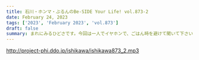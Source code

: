 ```yaml
---
title: 石川・ホンマ・ぶるんのBe-SIDE Your Life! vol.873-2
date: February 24, 2023
tags: ['2023', 'February 2023', 'vol.873']
draft: false
summary: まれにみるひどさです。今回は一人でイヤホンで、ごはん時を避けて聞いて下さい！
---
```


http://project-phi.ddo.jp/ishikawa/ishikawa873_2.mp3